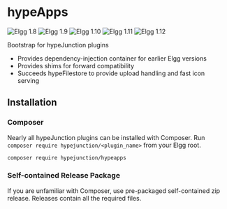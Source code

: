 hypeApps
========
![Elgg 1.8](https://img.shields.io/badge/Elgg-1.8.x-orange.svg?style=flat-square)
![Elgg 1.9](https://img.shields.io/badge/Elgg-1.9.x-orange.svg?style=flat-square)
![Elgg 1.10](https://img.shields.io/badge/Elgg-1.10.x-orange.svg?style=flat-square)
![Elgg 1.11](https://img.shields.io/badge/Elgg-1.11.x-orange.svg?style=flat-square)
![Elgg 1.12](https://img.shields.io/badge/Elgg-1.12.x-orange.svg?style=flat-square)

Bootstrap for hypeJunction plugins

* Provides dependency-injection container for earlier Elgg versions
* Provides shims for forward compatibility
* Succeeds hypeFilestore to provide upload handling and fast icon serving


## Installation


### Composer

Nearly all hypeJunction plugins can be installed with Composer.
Run ```composer require hypejunction/<plugin_name>``` from your Elgg root.

```sh
composer require hypejunction/hypeapps
```


### Self-contained Release Package

If you are unfamiliar with Composer, use pre-packaged self-contained zip release.
Releases contain all the required files.

